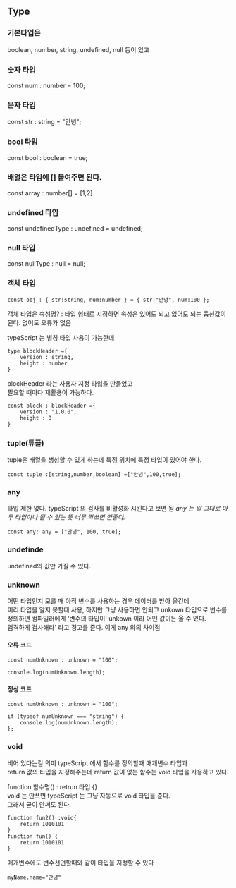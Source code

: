 ## Type

### 기본타입은 
boolean, number, string, undefined, null 등이 있고

### 숫자 타입
const num : number = 100;

### 문자 타입
const str : string = "안녕";

### bool 타입
const bool : boolean = true;

### 배열은 타입에 [] 붙여주면 된다.
const array : number[] = [1,2]

### undefined 타입
const undefinedType : undefined = undefined;

### null 타입
const nullType : null = null;

### 객체 타입
```
const obj : { str:string, num:number } = { str:"안녕", num:100 };
```
객체 타입은 속성명? : 타입 형태로 지정하면 속성은 있어도 되고 없어도 되는 옵션값이  
된다. 없어도 오류가 없음  

typeScript 는 별칭 타입 사용이 가능한데  
```
type blockHeader ={
    version : string,
    height : number
}
```
blockHeader 라는 사용자 지정 타입을 만들었고  
필요할 때마다 재활용이 가능하다.  
```
const block : blockHeader ={
    version : "1.0.0",
    height : 0
}
```
### tuple(튜플)
tuple은 배열을 생성할 수 있게 하는데 특정 위치에 특정 타입이 있어야 한다.
```
const tuple :[string,number,boolean] =["안녕",100,true];
```

### any
타입 제한 없다. typeScript 의 검사를 비활성화 시킨다고 보면 됨
_any 는 말 그대로 아무 타입이나 될 수 있는 뜻 너무 막쓰면 안좋다._
```
const any: any = ["안녕", 100, true];
```

### undefinde
undefined의 값만 가질 수 있다. 

### unknown
어떤 타입인지 모를 때 아직 변수를 사용하는 경우 데이터를 받아 올건데  
미리 타입을 알지 못할때 사용, 하지만 그냥 사용하면 안되고 unkown 타입으로 변수를  
정의하면 컴파일러에게 '변수의 타입이' unkown 이라 어떤 값이든 올 수 있다.  
엄격하게 검사해라' 라고 경고를 준다. 이게 any 와의 차이점  

#### 오류 코드
```
const numUnknown : unknown = "100";

console.log(numUnknown.length);
```

#### 정상 코드
```
const numUnknown : unknown = "100";

if (typeof numUnknown === "string") {
    console.log(numUnknown.length);
};
```

### void
비어 있다는걸 의미 typeScript 에서 함수를 정의할때 매개변수 타입과   
return 값의 타입을 지정해주는데 return 값이 없는 함수는 void 타입을 사용하고 있다.  

function 함수명() : retrun 타입 {}  
void 는 안쓰면 typeScript 는 그냥 자동으로 void 타입을 준다.  
그래서 굳이 안써도 된다.  
```
function fun2() :void{
    return 1010101
}
function fun() {
    return 1010101
}
```

매개변수에도 변수선언할때와 같이 타입을 지정할 수 있다   
```
myName.name="안녕"
```
